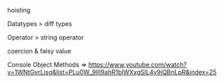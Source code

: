 hoisting

Datatypes > diff types

Operator > string operator

coercion & falsy value

Console Object Methods => https://www.youtube.com/watch?v=1WNtGvrLisg&list=PLu0W_9lII9ahR1blWXxgSlL4y9iQBnLpR&index=25
